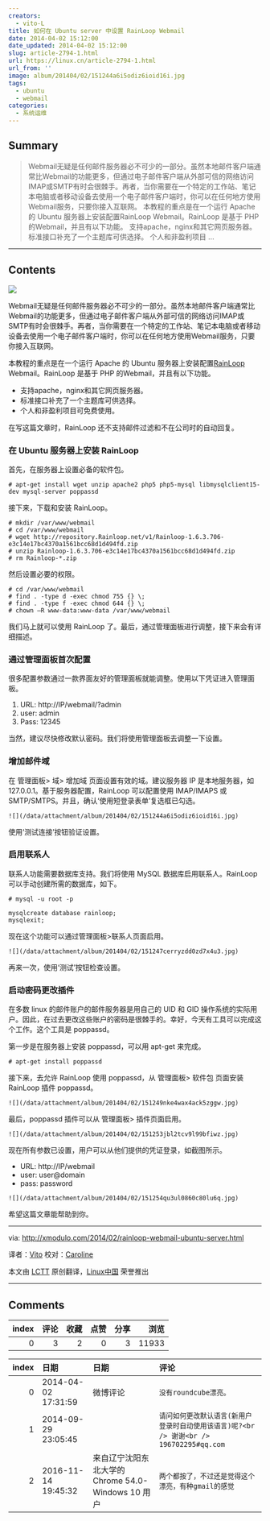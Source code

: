 ```yaml
---
creators:
  - vito-L
title: 如何在 Ubuntu server 中设置 RainLoop Webmail
date: 2014-04-02 15:12:00
date_updated: 2014-04-02 15:12:00
slug: article-2794-1.html
url: https://linux.cn/article-2794-1.html
url_from: ''
image: album/201404/02/151244a6i5odiz6ioid16i.jpg
tags:
  - ubuntu
  - webmail
categories:
  - 系统运维
---
```


## Summary

> Webmail无疑是任何邮件服务器必不可少的一部分。虽然本地邮件客户端通常比Webmail的功能更多，但通过电子邮件客户端从外部可信的网络访问IMAP或SMTP有时会很棘手。再者，当你需要在一个特定的工作站、笔记本电脑或者移动设备去使用一个电子邮件客户端时，你可以在任何地方使用Webmail服务，只要你接入互联网。 本教程的重点是在一个运行 Apache 的 Ubuntu 服务器上安装配置RainLoop Webmail。RainLoop 是基于 PHP 的Webmail，并且有以下功能。  支持apache，nginx和其它网页服务器。 标准接口补充了一个主题库可供选择。 个人和非盈利项目 ...

***

<!-- more -->

## Contents

![](http://rainloop.net/static/img/logo-256x256-tiny.png)

Webmail无疑是任何邮件服务器必不可少的一部分。虽然本地邮件客户端通常比Webmail的功能更多，但通过电子邮件客户端从外部可信的网络访问IMAP或SMTP有时会很棘手。再者，当你需要在一个特定的工作站、笔记本电脑或者移动设备去使用一个电子邮件客户端时，你可以在任何地方使用Webmail服务，只要你接入互联网。

本教程的重点是在一个运行 Apache 的 Ubuntu 服务器上安装配置[RainLoop](http://rainloop.net/) Webmail。RainLoop 是基于 PHP 的Webmail，并且有以下功能。

* 支持apache，nginx和其它网页服务器。
* 标准接口补充了一个主题库可供选择。
* 个人和非盈利项目可免费使用。

在写这篇文章时，RainLoop 还不支持邮件过滤和不在公司时的自动回复。

### 在 Ubuntu 服务器上安装 RainLoop

首先，在服务器上设置必备的软件包。

```shell
# apt-get install wget unzip apache2 php5 php5-mysql libmysqlclient15-dev mysql-server poppassd 
```

接下来，下载和安装 RainLoop。

```shell
# mkdir /var/www/webmail
# cd /var/www/webmail
# wget http://repository.Rainloop.net/v1/Rainloop-1.6.3.706-e3c14e17bc4370a1561bcc68d1d494fd.zip
# unzip Rainloop-1.6.3.706-e3c14e17bc4370a1561bcc68d1d494fd.zip
# rm Rainloop-*.zip 
```

然后设置必要的权限。

```shell
# cd /var/www/webmail
# find . -type d -exec chmod 755 {} \;
# find . -type f -exec chmod 644 {} \;
# chown –R www-data:www-data /var/www/webmail 
```

我们马上就可以使用 RainLoop 了。最后，通过管理面板进行调整，接下来会有详细描述。

### 通过管理面板首次配置

很多配置参数通过一款界面友好的管理面板就能调整。使用以下凭证进入管理面板。

1. URL: http://IP/webmail/?admin
2. user: admin
3. Pass: 12345

当然，建议尽快修改默认密码。我们将使用管理面板去调整一下设置。

### 增加邮件域

在 管理面板> 域> 增加域 页面设置有效的域。建议服务器 IP 是本地服务器，如 127.0.0.1。基于服务器配置，RainLoop 可以配置使用 IMAP/IMAPS 或 SMTP/SMTPS。并且，确认‘使用短登录表单’复选框已勾选。

`![](/data/attachment/album/201404/02/151244a6i5odiz6ioid16i.jpg)`

使用‘测试连接’按钮验证设置。

### 启用联系人

联系人功能需要数据库支持。我们将使用 MySQL 数据库启用联系人。RainLoop 可以手动创建所需的数据库，如下。

```shell
# mysql -u root -p 

mysqlcreate database rainloop;
mysqlexit;
```

现在这个功能可以通过管理面板>联系人页面启用。

`![](/data/attachment/album/201404/02/151247cerryzdd0zd7x4u3.jpg)`

再来一次，使用‘测试’按钮检查设置。

### 启动密码更改插件

在多数 linux 的邮件账户的邮件服务器是用自己的 UID 和 GID 操作系统的实际用户。因此，在过去更改这些账户的密码是很棘手的。幸好，今天有工具可以完成这个工作。这个工具是 poppassd。

第一步是在服务器上安装 poppassd，可以用 apt-get 来完成。

```shell
# apt-get install poppassd 
```

接下来，去允许 RainLoop 使用 poppassd，从 管理面板> 软件包 页面安装 RainLoop 插件 poppassd。

`![](/data/attachment/album/201404/02/151249nke4wax4ack5zggw.jpg)`

最后，poppassd 插件可以从 管理面板> 插件页面启用。

`![](/data/attachment/album/201404/02/151253jbl2tcv9l99bfiwz.jpg)`

现在所有参数已设置，用户可以从他们提供的凭证登录，如截图所示。

* URL: http://IP/webmail
* user: user@domain
* pass: password

`![](/data/attachment/album/201404/02/151254qu3ul0860c80lu6q.jpg)`

希望这篇文章能帮助到你。

---

via: <http://xmodulo.com/2014/02/rainloop-webmail-ubuntu-server.html>

译者：[Vito](https://github.com/vito-L) 校对：[Caroline](https://github.com/carolinewuyan)

本文由 [LCTT](https://github.com/LCTT/TranslateProject) 原创翻译，[Linux中国](https://linux.cn/) 荣誉推出

***

## Comments


|   index |   评论 |   收藏 |   点赞 |   分享 |   浏览 |
|--------:|-------:|-------:|-------:|-------:|-------:|
|       0 |      3 |      2 |      0 |      3 |  11933 |

|   index | 日期                | 日期                                               | 评论                                                                                    |
|--------:|:--------------------|:---------------------------------------------------|:----------------------------------------------------------------------------------------|
|       0 | 2014-04-02 17:31:59 | 微博评论                                           | `没有roundcube漂亮。`                                                                   |
|       1 | 2014-09-29 23:05:45 |                                                    | `请问如何更改默认语言(新用户登录时自动使用该语言)呢?<br /> 谢谢<br /> 196702295#qq.com` |
|       2 | 2016-11-14 19:45:32 | 来自辽宁沈阳东北大学的 Chrome 54.0-Windows 10 用户 | `两个都按了，不过还是觉得这个漂亮，有种gmail的感觉`                                     |
